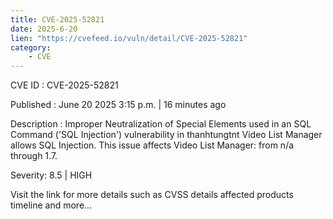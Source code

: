 ```yaml
---
title: CVE-2025-52821
date: 2025-6-20
lien: "https://cvefeed.io/vuln/detail/CVE-2025-52821"
category:
    - CVE
---
```


CVE ID : CVE-2025-52821

Published :  June 20
2025
3:15 p.m. | 16 minutes ago

Description : Improper Neutralization of Special Elements used in an SQL Command ('SQL Injection') vulnerability in thanhtungtnt Video List Manager allows SQL Injection. This issue affects Video List Manager: from n/a through 1.7.

Severity: 8.5 | HIGH

Visit the link for more details
such as CVSS details
affected products
timeline
and more...
